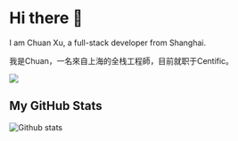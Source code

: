 # Hi there 👋

I am Chuan Xu, a full-stack developer from Shanghai. 

我是Chuan，一名來自上海的全栈工程師，目前就职于Centific。

<a href="https://skillicons.dev">
  <img src="https://skillicons.dev/icons?i=aws,gcp,azure,react,vue,angular" />
</a>

## My GitHub Stats

![Github stats](https://github-readme-stats.vercel.app/api?username=xchuan&show_icons=true&count_private=true)
